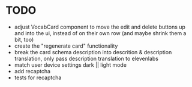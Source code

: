 # TODO

- adjust VocabCard component to move the edit and delete buttons up and into the ui, instead of on their own row (and maybe shrink them a bit, too)
- create the "regenerate card" functionality
- break the card schema description into descrition & description translation, only pass description translation to elevenlabs
- match user device settings dark || light mode
- add recaptcha
- tests for recaptcha